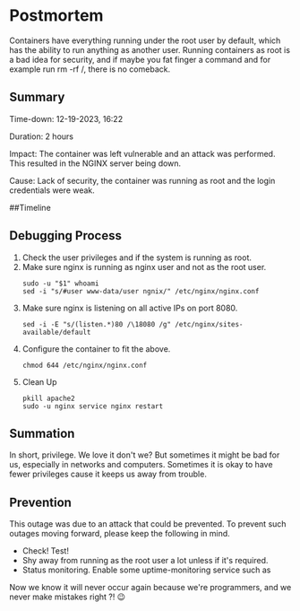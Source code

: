# Postmortem

Containers have everything running under the root user by default,
which has the ability to run anything as another user. Running containers as root is a bad idea for security,
and if maybe you fat finger a command and for example run rm -rf /, there is no comeback. 
## Summary

Time-down: 12-19-2023, 16:22

Duration: 2 hours

Impact: The container was left vulnerable and an attack was performed. This resulted in the NGINX server being down.

Cause: Lack of security, the container was running as root and the login credentials were weak.

##Timeline



## Debugging Process

1. Check the user privileges and if the system is running as root.
2. Make sure nginx is running as nginx user and not as the root user.
   ```
   sudo -u "$1" whoami
   sed -i "s/#user www-data/user ngnix/" /etc/nginx/nginx.conf
   ```
3. Make sure nginx is listening on all active IPs on port 8080.
   ```
   sed -i -E "s/(listen.*)80 /\18080 /g" /etc/nginx/sites-available/default
   ```
4. Configure the container to fit the above.
   ```
   chmod 644 /etc/nginx/nginx.conf
   ```
5. Clean Up
   ```
   pkill apache2
   sudo -u nginx service nginx restart
   ```
   
## Summation

In short, privilege. We love it don't we? But sometimes it might be bad for us, especially in networks
and computers. Sometimes it is okay to have fewer privileges cause it keeps us away from trouble.

## Prevention

This outage was due to an attack that could be prevented. To prevent such outages
moving forward, please keep the following in mind.

* Check! Test!
* Shy away from running as the root user a lot unless if it's required.
* Status monitoring. Enable some uptime-monitoring service such as

Now we know it will never occur again because we're programmers, and we never make
mistakes right ?! :wink:
